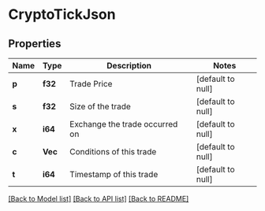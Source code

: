 # CryptoTickJson

## Properties
Name | Type | Description | Notes
------------ | ------------- | ------------- | -------------
**p** | **f32** | Trade Price | [default to null]
**s** | **f32** | Size of the trade | [default to null]
**x** | **i64** | Exchange the trade occurred on | [default to null]
**c** | **Vec<i64>** | Conditions of this trade | [default to null]
**t** | **i64** | Timestamp of this trade | [default to null]

[[Back to Model list]](../README.md#documentation-for-models) [[Back to API list]](../README.md#documentation-for-api-endpoints) [[Back to README]](../README.md)

